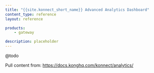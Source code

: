 ```yaml
---
title: "{{site.konnect_short_name}} Advanced Analytics Dashboard"
content_type: reference
layout: reference

products:
    - gateway

description: placeholder
---
```


@todo

Pull content from: https://docs.konghq.com/konnect/analytics/